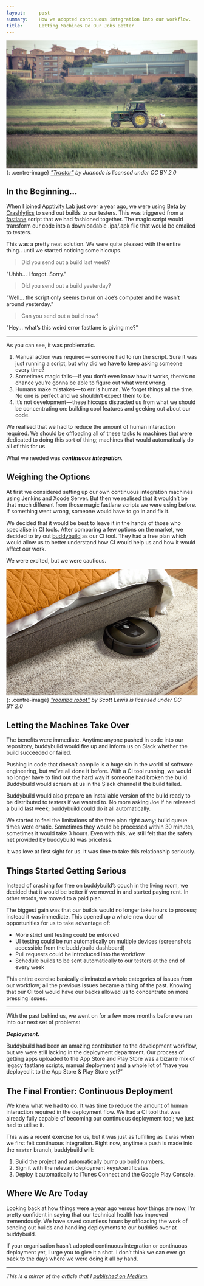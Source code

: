 ```yaml
---
layout:     post
summary:    How we adopted continuous integration into our workflow.
title:      Letting Machines Do Our Jobs Better
---
```

![tractor](/images/tractor.jpg){: .centre-image}
*["Tractor"](https://www.flickr.com/photos/juanedc/13978948993) by Juanedc is licensed under CC BY 2.0*

## In the Beginning…

When I joined [Apptivity Lab](https://www.apptivitylab.com) just over a year ago, we were using [Beta by Crashlytics](http://try.crashlytics.com/beta/) to send out builds to our testers. This was triggered from a [fastlane](https://fastlane.tools) script that we had fashioned together. The magic script would transform our code into a downloadable .ipa/.apk file that would be emailed to testers.

This was a pretty neat solution. We were quite pleased with the entire thing.. until we started noticing some hiccups.

> Did you send out a build last week?

"Uhhh… I forgot. Sorry."

> Did you send out a build yesterday?

"Well… the script only seems to run on Joe’s computer and he wasn’t around yesterday."

> Can you send out a build now?

"Hey… what’s this weird error fastlane is giving me?"

---

As you can see, it was problematic.
1. Manual action was required — someone had to run the script. Sure it was just running a script, but why did we have to keep asking someone every time?
2. Sometimes magic fails — if you don’t even know how it works, there’s no chance you’re gonna be able to figure out what went wrong.
3. Humans make mistakes — to err is human. We forget things all the time. No one is perfect and we shouldn’t expect them to be.
4. It’s not development — these hiccups distracted us from what we should be concentrating on: building cool features and geeking out about our code.

We realised that we had to reduce the amount of human interaction required. We should be offloading all of these tasks to machines that were dedicated to doing this sort of thing; machines that would automatically do all of this for us.

What we needed was **_continuous integration_**.

## Weighing the Options

At first we considered setting up our own continuous integration machines using Jenkins and Xcode Server. But then we realised that it wouldn’t be that much different from those magic fastlane scripts we were using before. If something went wrong, someone would have to go in and fix it.

We decided that it would be best to leave it in the hands of those who specialise in CI tools. After comparing a few options on the market, we decided to try out [buddybuild](https://www.buddybuild.com) as our CI tool. They had a free plan which would allow us to better understand how CI would help us and how it would affect our work. 

We were excited, but we were cautious.

![roomba-robot](/images/roomba-robot.jpg){: .centre-image}
*["roomba robot"](https://www.flickr.com/photos/99781513@N04/20998474933) by Scott Lewis is licensed under CC BY 2.0*

## Letting the Machines Take Over
The benefits were immediate. Anytime anyone pushed in code into our repository, buddybuild would fire up and inform us on Slack whether the build succeeded or failed.

Pushing in code that doesn’t compile is a huge sin in the world of software engineering, but we’ve all done it before. With a CI tool running, we would no longer have to find out the hard way if someone had broken the build. Buddybuild would scream at us in the Slack channel if the build failed.

Buddybuild would also prepare an installable version of the build ready to be distributed to testers if we wanted to. No more asking Joe if he released a build last week; buddybuild could do it all automatically.

We started to feel the limitations of the free plan right away; build queue times were erratic. Sometimes they would be processed within 30 minutes, sometimes it would take 3 hours. Even with this, we still felt that the safety net provided by buddybuild was priceless.

It was love at first sight for us. It was time to take this relationship seriously.

## Things Started Getting Serious
Instead of crashing for free on buddybuild’s couch in the living room, we decided that it would be better if we moved in and started paying rent. In other words, we moved to a paid plan.

The biggest gain was that our builds would no longer take hours to process; instead it was immediate. This opened up a whole new door of opportunities for us to take advantage of:

- More strict unit testing could be enforced
- UI testing could be run automatically on multiple devices (screenshots accessible from the buddybuild dashboard)
- Pull requests could be introduced into the workflow
- Schedule builds to be sent automatically to our testers at the end of every week

This entire exercise basically eliminated a whole categories of issues from our workflow; all the previous issues became a thing of the past. Knowing that our CI tool would have our backs allowed us to concentrate on more pressing issues.

---

With the past behind us, we went on for a few more months before we ran into our next set of problems:

**_Deployment._**

Buddybuild had been an amazing contribution to the development workflow, but we were still lacking in the deployment department. Our process of getting apps uploaded to the App Store and Play Store was a bizarre mix of legacy fastlane scripts, manual deployment and a whole lot of “have you deployed it to the App Store & Play Store yet?”

## The Final Frontier: Continuous Deployment
We knew what we had to do. It was time to reduce the amount of human interaction required in the deployment flow. We had a CI tool that was already fully capable of becoming our continuous deployment tool; we just had to utilise it.

This was a recent exercise for us, but it was just as fulfilling as it was when we first felt continuous integration. Right now, anytime a push is made into the `master` branch, buddybuild will:

1. Build the project and automatically bump up build numbers.
2. Sign it with the relevant deployment keys/certificates.
3. Deploy it automatically to iTunes Connect and the Google Play Console.

## Where We Are Today
Looking back at how things were a year ago versus how things are now, I’m pretty confident in saying that our technical health has improved tremendously. We have saved countless hours by offloading the work of sending out builds and handling deployments to our buddies over at buddybuild.

If your organisation hasn’t adopted continuous integration or continuous deployment yet, I urge you to give it a shot. I don’t think we can ever go back to the days where we were doing it all by hand.

---

_This is a mirror of the article that I [published on Medium](https://medium.com/@adamhaafiz/letting-machines-do-our-jobs-better-e637940d5fb5)._